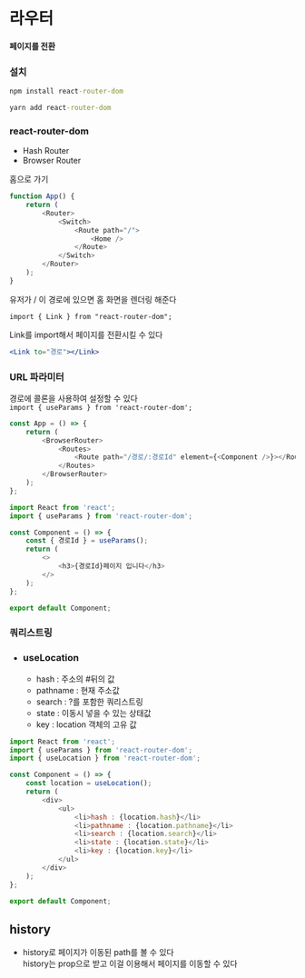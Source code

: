 # 라우터

#### 페이지를 전환

### 설치

```cmd
npm install react-router-dom
```

```cmd
yarn add react-router-dom
```

### react-router-dom

-   Hash Router
-   Browser Router

홈으로 가기

```js
function App() {
    return (
        <Router>
            <Switch>
                <Route path="/">
                    <Home />
                </Route>
            </Switch>
        </Router>
    );
}
```

유저가 / 이 경로에 있으면 홈 화면을 렌더링 해준다

`import { Link } from "react-router-dom";`

Link를 import해서 페이지를 전환시킬 수 있다

```jsx
<Link to="경로"></Link>
```

### URL 파라미터

경로에 콜론을 사용하여 설정할 수 있다  
`import { useParams } from 'react-router-dom';`

```js
const App = () => {
    return (
        <BrowserRouter>
            <Routes>
                <Route path="/경로/:경로Id" element={<Component />}></Route>
            </Routes>
        </BrowserRouter>
    );
};
```

```js
import React from 'react';
import { useParams } from 'react-router-dom';

const Component = () => {
    const { 경로Id } = useParams();
    return (
        <>
            <h3>{경로Id}페이지 입니다</h3>
        </>
    );
};

export default Component;
```

### 쿼리스트링

-   ### useLocation
    -   hash : 주소의 #뒤의 값
    *   pathname : 현재 주소값
    *   search : ?를 포함한 쿼리스트링
    *   state : 이동시 넣을 수 있는 상태값
    *   key : location 객체의 고유 값

```js
import React from 'react';
import { useParams } from 'react-router-dom';
import { useLocation } from 'react-router-dom';

const Component = () => {
    const location = useLocation();
    return (
        <div>
            <ul>
                <li>hash : {location.hash}</li>
                <li>pathname : {location.pathname}</li>
                <li>search : {location.search}</li>
                <li>state : {location.state}</li>
                <li>key : {location.key}</li>
            </ul>
        </div>
    );
};

export default Component;
```

## history

-   history로 페이지가 이동된 path를 볼 수 있다  
    history는 prop으로 받고 이걸 이용해서 페이지를 이동할 수 있다
